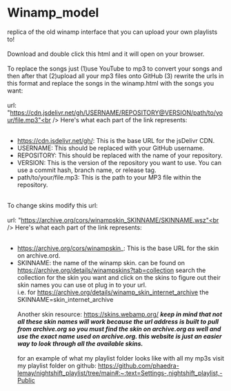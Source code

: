 # Winamp_model
 replica of the old winamp interface that you can upload your own playlists to!<br />
<br />
Download and double click this html and it will open on your browser.<br />
<br />
To replace the songs just (1)use YouTube to mp3 to convert your songs and then after that (2)upload all your mp3 files onto GitHub (3) rewrite the urls in this format and replace the songs in the winamp.html with the songs you want:<br />
<br />
url: "https://cdn.jsdelivr.net/gh/USERNAME/REPOSITORY@VERSION/path/to/your/file.mp3"<br />
Here's what each part of the link represents:<br />
<br />
	<ul>
	<li>https://cdn.jsdelivr.net/gh/: This is the base URL for the jsDelivr CDN.</li>
	<li>USERNAME: This should be replaced with your GitHub username.</li>
	<li>REPOSITORY: This should be replaced with the name of your repository.</li>
	<li>VERSION: This is the version of the repository you want to use. You can use a commit hash, branch name, or release tag.</li>
	<li>path/to/your/file.mp3: This is the path to your MP3 file within the repository.</li>
	</ul>
<br />
To change skins modify this url:<br />
<br />
url: "https://archive.org/cors/winampskin_SKINNAME/SKINNAME.wsz"<br />
Here's what each part of the link represents:<br />
<br />
	<ul>
	<li>https://archive.org/cors/winampskin_: This is the base URL for the skin on archive.ord.</li>
    	<li>SKINNAME: the name of the winamp skin. can be found on https://archive.org/details/winampskins?tab=collection search the collection for the skin you want and click on the skins to figure out their skin names you can use ot plug in to your url.</li>
    i.e. for https://archive.org/details/winamp_skin_internet_archive the SKINNAME=skin_internet_archive<br />
<br />
Another skin resource: https://skins.webamp.org/ ***keep in mind that not all these skin names will work because the url address is built to pull from archive.org so you must find the skin on archive.org as well and use the exact name used on archive.org. this website is just an easier way to look through all the available skins.***<br />
<br />
for an example of what my playlist folder looks like with all my mp3s visit my playlist folder on github: https://github.com/phaedra-lemay/nightshift_playlist/tree/main#:~:text=Settings-,nightshift_playlist,-Public<br />
